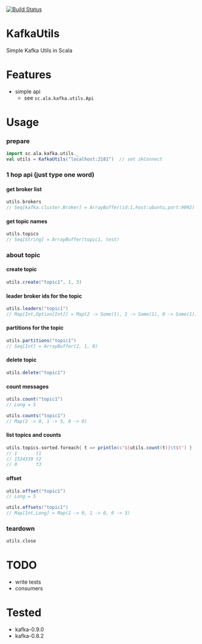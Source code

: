 [![Build Status](https://travis-ci.org/maiha/kafka-utils.svg?branch=master)](https://travis-ci.org/maiha/kafka-utils)

# KafkaUtils

Simple Kafka Utils in Scala

Features
========

- simple api
  - see `sc.ala.kafka.utils.Api`

Usage
=====

### prepare

```scala
import sc.ala.kafka.utils._
val utils = KafkaUtils("localhost:2181")  // set zkConnect
```

### 1 hop api (just type one word)

#### get broker list

```scala
utils.brokers
// Seq[kafka.cluster.Broker] = ArrayBuffer(id:1,host:ubuntu,port:9092)
```

#### get topic names

```scala
utils.topics
// Seq[String] = ArrayBuffer(topic1, test)
```

### about topic

#### create topic

```scala
utils.create("topic1", 1, 3)
```

#### leader broker ids for the topic

```scala
utils.leaders("topic1")
// Map[Int,Option[Int]] = Map(2 -> Some(1), 1 -> Some(1), 0 -> Some(1))
```

#### partitions for the topic

```scala
utils.partitions("topic1")
// Seq[Int] = ArrayBuffer(2, 1, 0)
```

#### delete topic

```scala
utils.delete("topic1")
```

#### count messages

```scala
utils.count("topic1")
// Long = 5

utils.counts("topic1")
// Map(2 -> 0, 1 -> 5, 0 -> 0)
```

#### list topics and counts

```scala
utils.topics.sorted.foreach{ t => println(s"${utils.count(t)}\t$t") }
// 1       t1
// 1534339 t2
// 0       t3
```

#### offset


```scala
utils.offset("topic1")
// Long = 5

utils.offsets("topic1")
// Map[Int,Long] = Map(2 -> 0, 1 -> 0, 0 -> 3)
```

### teardown

```scala
utils.close
```

TODO
====

- write tests
- consumers

Tested
======

- kafka-0.9.0
- kafka-0.8.2
